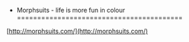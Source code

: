 <!--
id: 3712369978
link: http://tumblr.atmos.org/post/3712369978/morphsuits-life-is-more-fun-in-colour
slug: morphsuits-life-is-more-fun-in-colour
date: Mon Mar 07 2011 17:06:06 GMT-0800 (PST)
publish: 2011-03-07
tags: 
title: - Morphsuits - life is more fun in colour
-->


- Morphsuits - life is more fun in colour
=========================================

[http://morphsuits.com/](http://morphsuits.com/)

